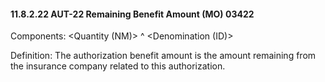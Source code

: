 #### 11.8.2.22 AUT-22 Remaining Benefit Amount (MO) 03422

Components: &lt;Quantity (NM)> ^ &lt;Denomination (ID)>

Definition: The authorization benefit amount is the amount remaining from the insurance company related to this authorization.
